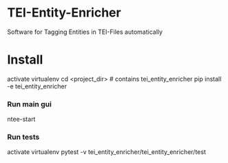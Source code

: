 # TEI-Entity-Enricher
Software for Tagging Entities in TEI-Files automatically

# Install
activate virtualenv
cd <project_dir>  # contains tei_entity_enricher
pip install -e tei_entity_enricher
### Run main gui
ntee-start
### Run tests
activate virtualenv
pytest -v tei_entity_enricher/tei_entity_enricher/test
